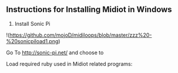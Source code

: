## Instructions for Installing Midiot in Windows

1) Install Sonic Pi 

!(https://github.com/mojoD/midiloops/blob/master/zzz%20-%20sonicpiload1.png)


Go To http://sonic-pi.net/ and choose to 


Load required ruby used in Midiot related programs:


